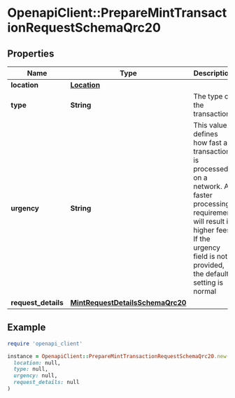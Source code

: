 # OpenapiClient::PrepareMintTransactionRequestSchemaQrc20

## Properties

| Name | Type | Description | Notes |
| ---- | ---- | ----------- | ----- |
| **location** | [**Location**](Location.md) |  |  |
| **type** | **String** | The type of the transaction |  |
| **urgency** | **String** | This value defines how fast a transaction is processed on a network. A faster processing requirement will result in higher fees. If the urgency field is not provided, the default setting is normal |  |
| **request_details** | [**MintRequestDetailsSchemaQrc20**](MintRequestDetailsSchemaQrc20.md) |  | [optional] |

## Example

```ruby
require 'openapi_client'

instance = OpenapiClient::PrepareMintTransactionRequestSchemaQrc20.new(
  location: null,
  type: null,
  urgency: null,
  request_details: null
)
```

